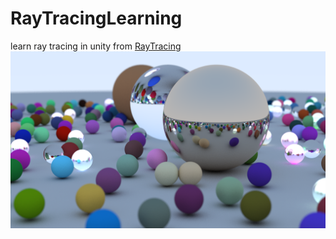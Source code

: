 # RayTracingLearning
learn ray tracing in unity from [RayTracing](https://github.com/RayTracing/raytracing.github.io)
![demo](https://github.com/windsmoon/RayTracingLearning/blob/master/RayTracingLearning/Assets/Pictures/1920x1080/1576355207322.72.png)
